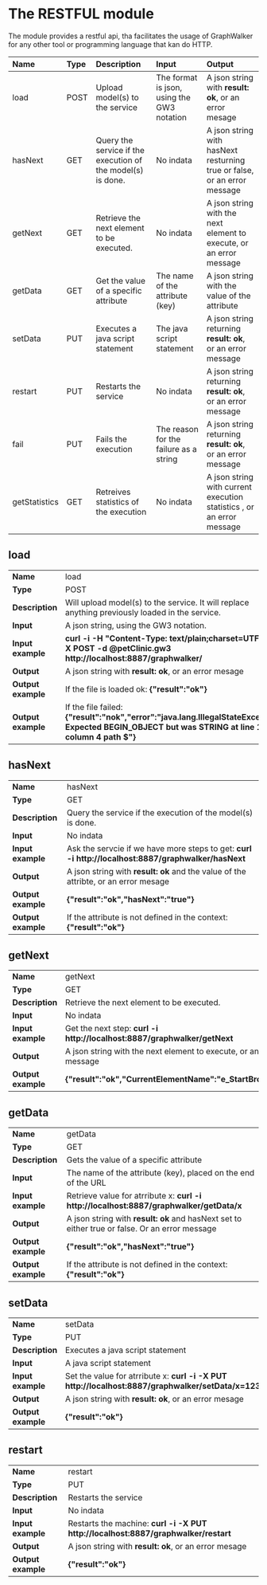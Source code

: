 # The RESTFUL module 

The module provides a restful api, tha facilitates the usage of GraphWalker for any other
tool or programming language that kan do HTTP.

| Name          | Type | Description |Input | Output |
|:------------- |:-----|:------------|:-----|:----|
| load          | POST  | Upload model(s) to the service |The format is json, using the GW3 notation |A json string with **result: ok**, or an error mesage|
| hasNext       | GET  | Query the service if the execution of the model(s) is done. | No indata | A json string with hasNext resturning true or false, or an error message |
| getNext       | GET  | Retrieve the next element to be executed. | No indata | A json string with the next element to execute, or an error message |
| getData       | GET  | Get the value of a specific attribute | The name of the attribute (key) | A json string with the value of the attribute |
| setData       | PUT  | Executes a java script statement | The java script statement | A json string returning **result: ok**, or an error message |
| restart       | PUT  | Restarts the service | No indata | A json string returning **result: ok**, or an error message |
| fail          | PUT  | Fails the execution | The reason for the failure as a string |A json string returning **result: ok**, or an error message |
| getStatistics | GET  | Retreives statistics of the execution| No indata |A json string with current execution statistics , or an error message |


## load

|||
|:------------ |:-----|
|**Name**|load|
|**Type**|POST|
|**Description**|Will upload model(s) to the service. It will replace anything previously loaded in the service.|
|**Input**|A json string, using the GW3 notation.|
|**Input example**|__curl -i -H "Content-Type: text/plain;charset=UTF-8" -X POST -d @petClinic.gw3 http://localhost:8887/graphwalker/__|
|**Output**|A json string with **result: ok**, or an error mesage|
|**Output example**|If the file is loaded ok: __{"result":"ok"}__|
|**Output example**|If the file failed: __{"result":"nok","error":"java.lang.IllegalStateException: Expected BEGIN_OBJECT but was STRING at line 1 column 4 path $"}__|

## hasNext

|||
|:------------ |:-----|
|**Name**|hasNext|
|**Type**|GET|
|**Description**|Query the service if the execution of the model(s) is done.|
|**Input**|No indata|
|**Input example**|Ask the servcie if we have more steps to get: __curl -i  http://localhost:8887/graphwalker/hasNext__|
|**Output**|A json string with **result: ok** and the value of the attribte, or an error mesage|
|**Output example**|__{"result":"ok","hasNext":"true"}__|
|**Output example**|If the attribute is not defined in the context: __{"result":"ok"}__|

## getNext

|||
|:------------ |:-----|
|**Name**|getNext|
|**Type**|GET|
|**Description**|Retrieve the next element to be executed.|
|**Input**|No indata|
|**Input example**|Get the next step: __curl -i  http://localhost:8887/graphwalker/getNext__|
|**Output**|A json string with the next element to execute, or an error message|
|**Output example**|__{"result":"ok","CurrentElementName":"e_StartBrowser"}__|

## getData

|||
|:------------ |:-----|
|**Name**|getData|
|**Type**|GET|
|**Description**|Gets the value of a specific attribute|
|**Input**|The name of the attribute (key), placed on the end of the URL|
|**Input example**|Retrieve value for atrribute x: __curl -i  http://localhost:8887/graphwalker/getData/x__|
|**Output**|A json string with **result: ok** and hasNext set to either true or false. Or an error message|
|**Output example**|__{"result":"ok","hasNext":"true"}__|
|**Output example**|If the attribute is not defined in the context: __{"result":"ok"}__|

## setData

|||
|:------------ |:-----|
|**Name**|setData|
|**Type**|PUT|
|**Description**|Executes a java script statement|
|**Input**|A java script statement|
|**Input example**|Set the value for atrribute x: __curl -i -X PUT http://localhost:8887/graphwalker/setData/x=123;__|
|**Output**|A json string with **result: ok**, or an error mesage|
|**Output example**|__{"result":"ok"}__|

## restart

|||
|:------------ |:-----|
|**Name**|restart|
|**Type**|PUT|
|**Description**|Restarts the service|
|**Input**|No indata|
|**Input example**|Restarts the machine: __curl -i -X PUT http://localhost:8887/graphwalker/restart__|
|**Output**|A json string with **result: ok**, or an error mesage|
|**Output example**|__{"result":"ok"}__|
